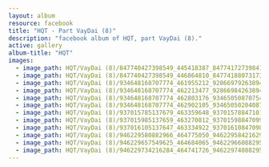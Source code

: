 ```yaml
---
layout: album
resource: facebook
title: "HQT - Part VayDai (8)"
description: "facebook album of HQT, part VayDai (8)."
active: gallery
album-title: "HQT"
images:
  - image_path: HQT/VayDai (8)/847740427398549_445418387_847741727398419_5586447643166775675_n.jpg
  - image_path: HQT/VayDai (8)/847740427398549_446864810_847741880731737_3764690843937171460_n.jpg
  - image_path: HQT/VayDai (8)/934648168707774_461955212_928669792638945_2634539816571780831_n.jpg
  - image_path: HQT/VayDai (8)/934648168707774_462213477_928669842638940_5678687027122166649_n.jpg
  - image_path: HQT/VayDai (8)/934648168707774_462803176_934650508707540_6760430096325939724_n.jpg
  - image_path: HQT/VayDai (8)/934648168707774_462902105_934650502040874_8571426218334246947_n.jpg
  - image_path: HQT/VayDai (8)/937015785137679_463359648_937015788471012_6319844150333448962_n.jpg
  - image_path: HQT/VayDai (8)/937015985137659_463270812_937015988470992_8689952703103484031_n.jpg
  - image_path: HQT/VayDai (8)/937016105137647_463334922_937016108470980_3289278685615878144_n.jpg
  - image_path: HQT/VayDai (8)/946229580882966_464775050_946229584216299_1589866296519935814_n.jpg
  - image_path: HQT/VayDai (8)/946229657549625_464684065_946229660882958_2174677002744012648_n.jpg
  - image_path: HQT/VayDai (8)/946229734216284_464741726_946229740882950_5628931148948662342_n.jpg
---
```

